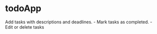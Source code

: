 # todoApp
Add tasks with descriptions and deadlines. - Mark tasks as completed. - Edit or delete tasks
